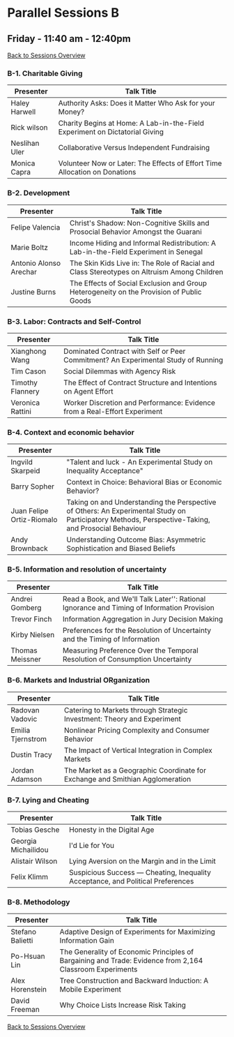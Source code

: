 # Parallel Sessions B
## Friday - 11:40 am - 12:40pm
[Back to Sessions Overview](README.md)

### **B-1. Charitable Giving**

Presenter     | Talk Title
--------------|------------
Haley Harwell | Authority Asks: Does it Matter Who Ask for your Money?
Rick wilson  | Charity Begins at Home: A Lab-in-the-Field Experiment on Dictatorial Giving
Neslihan Uler | Collaborative Versus Independent Fundraising
Monica Capra  | Volunteer Now or Later: The Effects of Effort Time Allocation on Donations

### **B-2. Development**

Presenter     | Talk Title
--------------|------------
Felipe Valencia | Christ's Shadow: Non-Cognitive Skills and Prosocial Behavior Amongst the Guarani
Marie Boltz  | Income Hiding and Informal Redistribution: A Lab-in-the-Field Experiment in Senegal
Antonio Alonso Arechar | The Skin Kids Live in: The Role of Racial and Class Stereotypes on Altruism Among Children
Justine Burns   | The Effects of Social Exclusion and Group Heterogeneity on the Provision of Public Goods

### **B-3. Labor: Contracts and Self-Control**

Presenter     | Talk Title
--------------|------------
Xianghong Wang | Dominated Contract with Self or Peer Commitment? An Experimental Study of Running
Tim Cason | Social Dilemmas with Agency Risk
Timothy Flannery | The Effect of Contract Structure and Intentions on Agent Effort
Veronica Rattini | Worker Discretion and Performance: Evidence from a Real-Effort Experiment

### **B-4. Context and economic behavior**

Presenter     | Talk Title
--------------|------------
Ingvild Skarpeid | "Talent and luck - An Experimental Study on Inequality Acceptance"
Barry Sopher | Context in Choice:  Behavioral Bias or Economic Behavior?
Juan Felipe Ortiz-Riomalo | Taking on and Understanding the Perspective of Others: An Experimental Study on Participatory Methods, Perspective-Taking, and Prosocial Behaviour 
Andy Brownback | Understanding Outcome Bias: Asymmetric Sophistication and Biased Beliefs

### **B-5. Information and resolution of uncertainty**

Presenter     | Talk Title
--------------|------------
Andrei Gomberg | Read a Book, and We'll Talk Later'': Rational Ignorance and Timing of Information Provision
Trevor Finch | Information Aggregation in Jury Decision Making
Kirby Nielsen | Preferences for the Resolution of Uncertainty and the Timing of Information
Thomas Meissner | Measuring Preference Over the Temporal Resolution of Consumption Uncertainty

### **B-6. Markets and Industrial ORganization**

Presenter     | Talk Title
--------------|------------
Radovan Vadovic | Catering to Markets through Strategic Investment: Theory and Experiment
Emilia Tjernstrom | Nonlinear Pricing Complexity and Consumer Behavior
Dustin Tracy | The Impact of Vertical Integration in Complex Markets
Jordan Adamson | The Market as a Geographic Coordinate for Exchange and Smithian Agglomeration


### **B-7. Lying and Cheating**

Presenter     | Talk Title
--------------|------------
Tobias Gesche | Honesty in the Digital Age
Georgia Michailidou | I'd Lie for You
Alistair Wilson | Lying Aversion on the Margin and in the Limit
Felix Klimm | Suspicious Success — Cheating, Inequality Acceptance, and Political Preferences


### **B-8. Methodology**

Presenter     | Talk Title
--------------|------------
Stefano Balietti | Adaptive Design of Experiments for Maximizing Information Gain
Po-Hsuan Lin | The Generality of Economic Principles of Bargaining and Trade: Evidence from 2,164 Classroom Experiments
Alex Horenstein | Tree Construction and Backward Induction: A Mobile Experiment
David Freeman | Why Choice Lists Increase Risk Taking

[Back to Sessions Overview](README.md)
